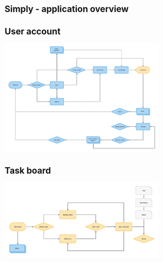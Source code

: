 # Simply - application overview

# User account

![User journey for account](simply-account.png)

# Task board

![User journey for task board](simply-task-board.png)
